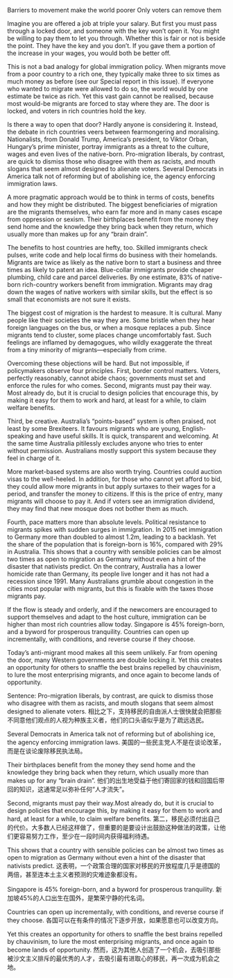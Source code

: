 Barriers to movement make the world poorer
Only voters can remove them

Imagine you are offered a job at triple your salary. But first you must pass through a locked door, and someone with the key won’t open it. You might be willing to pay them to let you through. Whether this is fair or not is beside the point. They have the key and you don’t. If you gave them a portion of the increase in your wages, you would both be better off.

This is not a bad analogy for global immigration policy. When migrants move from a poor country to a rich one, they typically make three to six times as much money as before (see our Special report in this issue). If everyone who wanted to migrate were allowed to do so, the world would by one estimate be twice as rich. Yet this vast gain cannot be realised, because most would-be migrants are forced to stay where they are. The door is locked, and voters in rich countries hold the key.

Is there a way to open that door? Hardly anyone is considering it. Instead, the debate in rich countries veers between fearmongering and moralising. Nationalists, from Donald Trump, America’s president, to Viktor Orban, Hungary’s prime minister, portray immigrants as a threat to the culture, wages and even lives of the native-born. Pro-migration liberals, by contrast, are quick to dismiss those who disagree with them as racists, and mouth slogans that seem almost designed to alienate voters. Several Democrats in America talk not of reforming but of abolishing ice, the agency enforcing immigration laws.

A more pragmatic approach would be to think in terms of costs, benefits and how they might be distributed. The biggest beneficiaries of migration are the migrants themselves, who earn far more and in many cases escape from oppression or sexism. Their birthplaces benefit from the money they send home and the knowledge they bring back when they return, which usually more than makes up for any “brain drain”.

The benefits to host countries are hefty, too. Skilled immigrants check pulses, write code and help local firms do business with their homelands. Migrants are twice as likely as the native born to start a business and three times as likely to patent an idea. Blue-collar immigrants provide cheaper plumbing, child care and parcel deliveries. By one estimate, 83% of native-born rich-country workers benefit from immigration. Migrants may drag down the wages of native workers with similar skills, but the effect is so small that economists are not sure it exists.

The biggest cost of migration is the hardest to measure. It is cultural. Many people like their societies the way they are. Some bristle when they hear foreign languages on the bus, or when a mosque replaces a pub. Since migrants tend to cluster, some places change uncomfortably fast. Such feelings are inflamed by demagogues, who wildly exaggerate the threat from a tiny minority of migrants—especially from crime.

Overcoming these objections will be hard. But not impossible, if policymakers observe four principles. First, border control matters. Voters, perfectly reasonably, cannot abide chaos; governments must set and enforce the rules for who comes. Second, migrants must pay their way. Most already do, but it is crucial to design policies that encourage this, by making it easy for them to work and hard, at least for a while, to claim welfare benefits.

Third, be creative. Australia’s “points-based” system is often praised, not least by some Brexiteers. It favours migrants who are young, English-speaking and have useful skills. It is quick, transparent and welcoming. At the same time Australia pitilessly excludes anyone who tries to enter without permission. Australians mostly support this system because they feel in charge of it.

More market-based systems are also worth trying. Countries could auction visas to the well-heeled. In addition, for those who cannot yet afford to bid, they could allow more migrants in but apply surtaxes to their wages for a period, and transfer the money to citizens. If this is the price of entry, many migrants will choose to pay it. And if voters see an immigration dividend, they may find that new mosque does not bother them as much.

Fourth, pace matters more than absolute levels. Political resistance to migrants spikes with sudden surges in immigration. In 2015 net immigration to Germany more than doubled to almost 1.2m, leading to a backlash. Yet the share of the population that is foreign-born is 16%, compared with 29% in Australia. This shows that a country with sensible policies can be almost two times as open to migration as Germany without even a hint of the disaster that nativists predict. On the contrary, Australia has a lower homicide rate than Germany, its people live longer and it has not had a recession since 1991. Many Australians grumble about congestion in the cities most popular with migrants, but this is fixable with the taxes those migrants pay.

If the flow is steady and orderly, and if the newcomers are encouraged to support themselves and adapt to the host culture, immigration can be higher than most rich countries allow today. Singapore is 45% foreign-born, and a byword for prosperous tranquility. Countries can open up incrementally, with conditions, and reverse course if they choose.

Today’s anti-migrant mood makes all this seem unlikely. Far from opening the door, many Western governments are double locking it. Yet this creates an opportunity for others to snaffle the best brains repelled by chauvinism, to lure the most enterprising migrants, and once again to become lands of opportunity.

Sentence:
Pro-migration liberals, by contrast, are quick to dismiss those who disagree with them as racists, and mouth slogans that seem almost designed to alienate voters.
相比之下，支持移民的自由派人士很快就会把那些不同意他们观点的人视为种族主义者，他们的口头语似乎是为了疏远选民。

Several Democrats in America talk not of reforming but of abolishing ice, the agency enforcing immigration laws.
美国的一些民主党人不是在谈论改革，而是在谈论废除移民执法局。

Their birthplaces benefit from the money they send home and the knowledge they bring back when they return, which usually more than makes up for any “brain drain”.
他们的出生地受益于他们寄回家的钱和回国后带回的知识，这通常足以弥补任何“人才流失”。

Second, migrants must pay their way.Most already do, but it is crucial to design policies that encourage this, by making it easy for them to work and hard, at least for a while, to claim welfare benefits.
第二，移民必须付出自己的代价。大多数人已经这样做了，但重要的是要设计出鼓励这种做法的政策，让他们更容易努力工作，至少在一段时间内获得福利待遇。

This shows that a country with sensible policies can be almost two times as open to migration as Germany without even a hint of the disaster that nativists predict.
这表明，一个政策合理的国家对移民的开放程度几乎是德国的两倍，甚至连本土主义者预测的灾难迹象都没有。

Singapore is 45% foreign-born, and a byword for prosperous tranquility.
新加坡45%的人口出生在国外，是繁荣宁静的代名词。

Countries can open up incrementally, with conditions, and reverse course if they choose.
各国可以在有条件的情况下逐步开放，如果愿意也可以改变方向。

Yet this creates an opportunity for others to snaffle the best brains repelled by chauvinism, to lure the most enterprising migrants, and once again to become lands of opportunity.
然而，这为其他人创造了一个机会，去吸引那些被沙文主义排斥的最优秀的人才，去吸引最有进取心的移民，再一次成为机会之地。